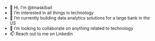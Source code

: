 - 👋 Hi, I’m @tmaskibail
- 👀 I’m interested in all things in technology
- 🌱 I’m currently building data analytics solutions for a large bank in the US
- 💞️ I’m looking to collaborate on anything related to technology
- 📫 Reach out to me on Linkedin

<!---
tmaskibail/tmaskibail is a ✨ special ✨ repository because its `README.md` (this file) appears on your GitHub profile.
You can click the Preview link to take a look at your changes.
--->
